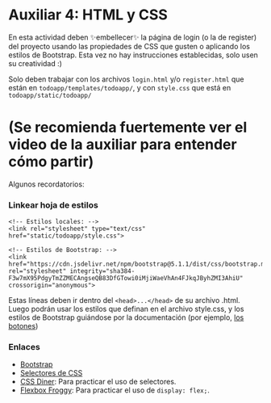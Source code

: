 # Auxiliar 4: HTML y CSS

En esta actividad deben ✨embellecer✨ la página de login (o la de register) del proyecto usando las propiedades de CSS que gusten o aplicando los estilos de Bootstrap. Esta vez no hay instrucciones establecidas, solo usen su creatividad :)

Solo deben trabajar con los archivos `login.html` y/o `register.html` que están en `todoapp/templates/todoapp/`, y con `style.css` que está en `todoapp/static/todoapp/`

# (Se recomienda fuertemente ver el video de la auxiliar para entender cómo partir)

Algunos recordatorios:

### Linkear hoja de estilos
```
<!-- Estilos locales: -->
<link rel="stylesheet" type="text/css" href="static/todoapp/style.css">

<!-- Estilos de Bootstrap: -->
<link href="https://cdn.jsdelivr.net/npm/bootstrap@5.1.1/dist/css/bootstrap.min.css" rel="stylesheet" integrity="sha384-F3w7mX95PdgyTmZZMECAngseQB83DfGTowi0iMjiWaeVhAn4FJkqJByhZMI3AhiU" crossorigin="anonymous">
```
Estas líneas deben ir dentro del `<head>...</head>` de su archivo .html. Luego podrán usar los estilos que definan en el archivo style.css, y los estilos de Bootstrap guiándose por la documentación (por ejemplo, [los botones](https://getbootstrap.com/docs/5.1/components/buttons/))

### Enlaces
- [Bootstrap](https://getbootstrap.com/)
- [Selectores de CSS](https://www.w3schools.com/cssref/css_selectors.asp)
- [CSS Diner](flukeout.github.io/): Para practicar el uso de selectores.
- [Flexbox Froggy](https://flexboxfroggy.com/): Para practicar el uso de `display: flex;`.
